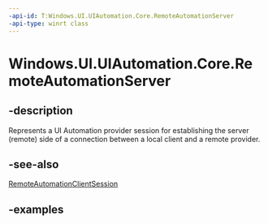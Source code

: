 ```yaml
---
-api-id: T:Windows.UI.UIAutomation.Core.RemoteAutomationServer
-api-type: winrt class
---
```


# Windows.UI.UIAutomation.Core.RemoteAutomationServer

<!--
public static class RemoteAutomationServer
-->

## -description

Represents a UI Automation provider session for establishing the server (remote) side of a connection between a local client and a remote provider.

## -see-also

[RemoteAutomationClientSession](remoteautomationclientsession.md)

## -examples

